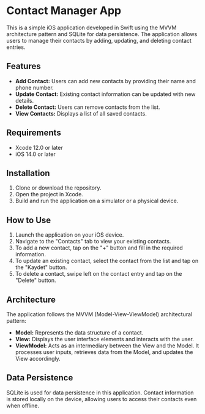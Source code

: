 
# Contact Manager App

This is a simple iOS application developed in Swift using the MVVM architecture pattern and SQLite for data persistence. The application allows users to manage their contacts by adding, updating, and deleting contact entries.

## Features

- **Add Contact:** Users can add new contacts by providing their name and phone number.
- **Update Contact:** Existing contact information can be updated with new details.
- **Delete Contact:** Users can remove contacts from the list.
- **View Contacts:** Displays a list of all saved contacts.

## Requirements

- Xcode 12.0 or later
- iOS 14.0 or later

## Installation

1. Clone or download the repository.
2. Open the project in Xcode.
3. Build and run the application on a simulator or a physical device.

## How to Use

1. Launch the application on your iOS device.
2. Navigate to the "Contacts" tab to view your existing contacts.
3. To add a new contact, tap on the "+" button and fill in the required information.
4. To update an existing contact, select the contact from the list and tap on the "Kaydet" button.
5. To delete a contact, swipe left on the contact entry and tap on the "Delete" button.

## Architecture

The application follows the MVVM (Model-View-ViewModel) architectural pattern:

- **Model:** Represents the data structure of a contact.
- **View:** Displays the user interface elements and interacts with the user.
- **ViewModel:** Acts as an intermediary between the View and the Model. It processes user inputs, retrieves data from the Model, and updates the View accordingly.

## Data Persistence

SQLite is used for data persistence in this application. Contact information is stored locally on the device, allowing users to access their contacts even when offline.
